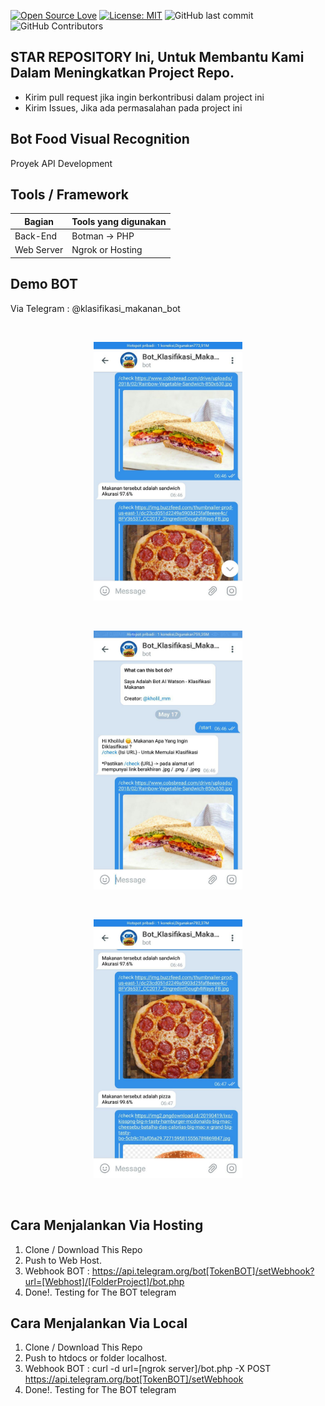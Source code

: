 [![Open Source Love](https://badges.frapsoft.com/os/v1/open-source.svg?style=flat)](https://github.com/ellerbrock/open-source-badges/)
[![License: MIT](https://img.shields.io/badge/License-MIT-green.svg)](https://opensource.org/licenses/MIT)
![GitHub last commit](https://img.shields.io/github/last-commit/kholilboy/Bot-Telegram-IBM-Watson)
![GitHub Contributors](https://img.shields.io/github/contributors/kholilboy/Bot-Telegram-IBM-Watson)

## STAR REPOSITORY Ini, Untuk Membantu Kami Dalam Meningkatkan Project Repo.
- Kirim pull request jika ingin berkontribusi dalam project ini
- Kirim Issues, Jika ada permasalahan pada project ini

## Bot Food Visual Recognition 
Proyek API Development

## Tools / Framework
| Bagian | Tools yang digunakan |
| --- | --- |
| Back-End | Botman -> PHP |
| Web Server | Ngrok or Hosting |

## Demo BOT
Via Telegram : @klasifikasi_makanan_bot

<br>
<p align="center">
        <img src="/images/bot1.jpg" width="238" height="414">
</p>

<br>
<p align="center">
        <img src="/images/bot2.jpg" width="238" height="414">
</p>

<br>
<p align="center">
        <img src="/images/bot3.jpg" width="238" height="414">
</p>
<br>

## Cara Menjalankan Via Hosting
1. Clone / Download This Repo 
2. Push to Web Host.
3. Webhook BOT : https://api.telegram.org/bot[TokenBOT]/setWebhook?url=[Webhost]/[FolderProject]/bot.php
4. Done!. Testing for The BOT telegram

## Cara Menjalankan Via Local
1. Clone / Download This Repo 
2. Push to htdocs or folder localhost.
3. Webhook BOT : curl -d url=[ngrok server]/bot.php -X POST https://api.telegram.org/bot[TokenBOT]/setWebhook
4. Done!. Testing for The BOT telegram
